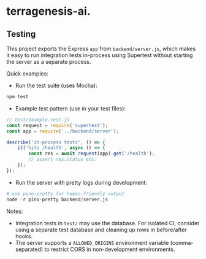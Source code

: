 # terragenesis-ai.

## Testing

This project exports the Express `app` from `backend/server.js`, which makes it easy to run integration tests in-process using Supertest without starting the server as a separate process.

Quick examples:

- Run the test suite (uses Mocha):

```powershell
npm test
```

- Example test pattern (use in your test files):

```js
// test/example.test.js
const request = require('supertest');
const app = require('../backend/server');

describe('in-process tests', () => {
	it('hits /health', async () => {
		const res = await request(app).get('/health');
		// assert res.status etc.
	});
});
```

- Run the server with pretty logs during development:

```powershell
# use pino-pretty for human-friendly output
node -r pino-pretty backend/server.js
```

Notes:
- Integration tests in `test/` may use the database. For isolated CI, consider using a separate test database and cleaning up rows in before/after hooks.
- The server supports a `ALLOWED_ORIGINS` environment variable (comma-separated) to restrict CORS in non-development environments.
